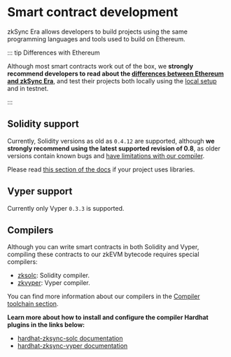 # Smart contract development

zkSync Era allows developers to build projects using the same programming languages and tools used to build on Ethereum.

::: tip Differences with Ethereum

Although most smart contracts work out of the box, we **strongly recommend developers to read about the [differences between Ethereum and zkSync Era](../differences-with-ethereum.md)**, and test their projects both locally using the [local setup](../../../tools/hardhat/testing.md) and in testnet.

:::

## Solidity support

Currently, Solidity versions as old as `0.4.12` are supported, although **we strongly recommend using the latest supported revision of 0.8**, as older versions contain known bugs and [have limitations with our compiler](../../../tools/compiler-toolchain/solidity.md#limitations).

Please read [this section of the docs](../../../tools/compiler-toolchain/solidity.md#using-libraries) if your project uses libraries.

## Vyper support

Currently only Vyper `0.3.3` is supported.

## Compilers

Although you can write smart contracts in both Solidity and Vyper, compiling these contracts to our zkEVM bytecode requires special compilers:

- [zksolc](https://github.com/matter-labs/zksolc-bin): Solidity compiler.
- [zkvyper](https://github.com/matter-labs/zkvyper-bin): Vyper compiler.

You can find more information about our compilers in the [Compiler toolchain section](../../../tools/compiler-toolchain/README.md).

**Learn more about how to install and configure the compiler Hardhat plugins in the links below:**

- [hardhat-zksync-solc documentation](../../../tools/hardhat/hardhat-zksync-solc.md)
- [hardhat-zksync-vyper documentation](../../../tools/hardhat/hardhat-zksync-vyper.md)
